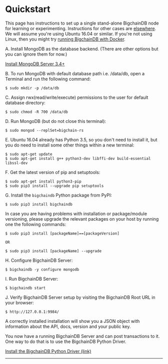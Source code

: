# Quickstart

This page has instructions to set up a single stand-alone BigchainDB node for learning or experimenting. Instructions for other cases are [elsewhere](introduction.html). We will assume you're using Ubuntu 16.04 or similar. If you're not using Linux, then you might try [running BigchainDB with Docker](appendices/run-with-docker.html).

A. Install MongoDB as the database backend. (There are other options but you can ignore them for now.)

[Install MongoDB Server 3.4+](https://docs.mongodb.com/manual/tutorial/install-mongodb-on-ubuntu/)

B. To run MongoDB with default database path i.e. /data/db, open a Terminal and run the following command:
```text
$ sudo mkdir -p /data/db
```

C. Assign rwx(read/write/execute) permissions to the user for default database directory:
```text
$ sudo chmod -R 700 /data/db
```

D. Run MongoDB (but do not close this terminal):
```text
$ sudo mongod --replSet=bigchain-rs
```

E. Ubuntu 16.04 already has Python 3.5, so you don't need to install it, but you do need to install some other things within a new terminal:
```text
$ sudo apt-get update
$ sudo apt-get install g++ python3-dev libffi-dev build-essential libssl-dev
```

F. Get the latest version of pip and setuptools:
```text
$ sudo apt-get install python3-pip
$ sudo pip3 install --upgrade pip setuptools
```

G. Install the `bigchaindb` Python package from PyPI:
```text
$ sudo pip3 install bigchaindb
```

In case you are having problems with installation or package/module versioning, please upgrade the relevant packages on your host by running one the following commands:
```text
$ sudo pip3 install [packageName]==[packageVersion]

OR

$ sudo pip3 install [packageName] --upgrade
```

H. Configure BigchainDB Server:
```text
$ bigchaindb -y configure mongodb
```

I. Run BigchainDB Server:
```text
$ bigchaindb start
```

J. Verify BigchainDB Server setup by visiting the BigchainDB Root URL in your browser:
```text
$ http://127.0.0.1:9984/
```

A correctly installed installation will show you a JSON object with information about the API, docs, version and your public key.

You now have a running BigchainDB Server and can post transactions to it.
One way to do that is to use the BigchainDB Python Driver.

[Install the BigchainDB Python Driver (link)](https://docs.bigchaindb.com/projects/py-driver/en/latest/quickstart.html)

<hr>

<br>
<br>
<br>
<br>
<br>
<br>
<br>
<br>
<br>
<br>
<br>
<br>
